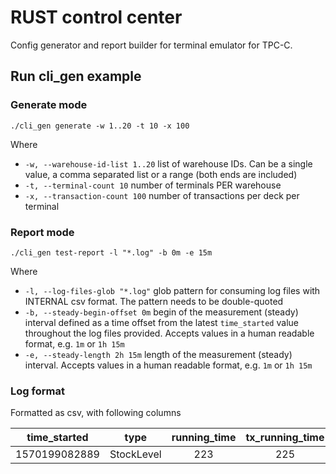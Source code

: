 # RUST control center
Config generator and report builder for terminal emulator for TPC-C.

## Run cli_gen example

### Generate mode

`./cli_gen generate -w 1..20 -t 10 -x 100`

Where 
 - `-w, --warehouse-id-list 1..20` list of warehouse IDs. Can be a single value, a comma separated list or a range (both ends are included) 
 - `-t, --terminal-count 10` number of terminals PER warehouse
 - `-x, --transaction-count 100` number of transactions per deck per terminal
 
 
### Report mode

`./cli_gen test-report -l "*.log" -b 0m -e 15m`

Where
 - `-l, --log-files-glob "*.log"` glob pattern for consuming log files with INTERNAL csv format. The pattern needs to be double-quoted
 - `-b, --steady-begin-offset 0m` begin of the measurement (steady) interval defined as a time offset from the latest `time_started` value throughout the log files provided. Accepts values in a human readable format, e.g. `1m` or `1h 15m`
 - `-e, --steady-length 2h 15m` length of the measurement (steady) interval. Accepts values in a human readable format, e.g. `1m` or `1h 15m`
 
### Log format

Formatted as csv, with following columns


**time\_started**|**type**|**running\_time**|**tx\_running\_time**|**think\_time\_ms**|**is\_rbk**
:-----:|:-----:|:-----:|:-----:|:-----:|:-----:
1570199082889|StockLevel|223|225|1500|false

